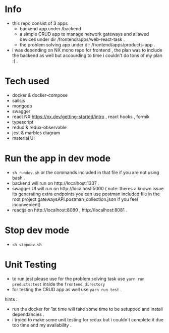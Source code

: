 # Info 
  - this repo consist of 3 apps 
      - backend app under /backend
      - a simple CRUD app to manage network gateways and allawed devices under dir /frontend/apps/web-react-task .
      - the problem solving app under dir /frontend/apps/products-app .
  - i was depending on NX mono repo for frontend , the plan was to include the backend as well but accourding to time i couldn't do tons of my plan :( .

# Tech used

- docker & docker-compose
- sailsjs
- mongodb
- swagger
- react NX https://nx.dev/getting-started/intro , react hooks , formik
- typescript
- redux & redux-observable
- jest & marbles diagram
- material UI

# Run the app in dev mode
- `sh rundev.sh` or the commands included in that file if you are not using bash .
- backend will run on http://localhost:1337 .
- swagger UI will run on http://localhost:5000 ( note: theres a known issue its generating extra endpoints you can use postman included file in the root project gatewaysAPI.postman_collection.json if you feel inconvenient)
- reactjs on http://localhost:8080 , http://localhost:8081 .

# Stop dev mode
- `sh stopdev.sh`

# Unit Testing 
- to run jest please use for the problem solving task use `yarn run products:test` inside the `frontend directory`
- for testing the CRUD app as well use `yarn run test` .

hints : 
- run the docker for 1st time will take some time to be setupped and install dependancies .
- i tryied to make some unit testing for redux but i couldn't complete it due too time and my availability .
